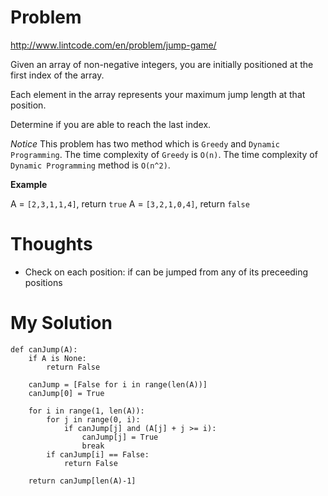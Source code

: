 # Problem

http://www.lintcode.com/en/problem/jump-game/

Given an array of non-negative integers, you are initially positioned at the first index of the array.

Each element in the array represents your maximum jump length at that position.

Determine if you are able to reach the last index.

*Notice*
This problem has two method which is ```Greedy``` and ```Dynamic Programming```.
The time complexity of ```Greedy``` is ```O(n)```.
The time complexity of ```Dynamic Programming``` method is ```O(n^2)```.

**Example**

A = ```[2,3,1,1,4]```, return ```true```
A = ```[3,2,1,0,4]```, return ```false```

# Thoughts

- Check on each position: if can be jumped from any of its preceeding positions

# My Solution

```
def canJump(A):
    if A is None:
        return False

    canJump = [False for i in range(len(A))]
    canJump[0] = True

    for i in range(1, len(A)):
        for j in range(0, i):
            if canJump[j] and (A[j] + j >= i):
                canJump[j] = True
                break
        if canJump[i] == False:
            return False

    return canJump[len(A)-1]
```